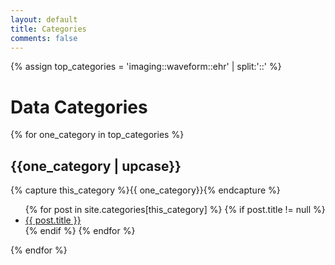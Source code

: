 ```yaml
---
layout: default
title: Categories
comments: false
---
```


{% assign top_categories = 'imaging::waveform::ehr' | split:'::' %}

<h1>Data Categories</h1>
{% for one_category in top_categories %}
<article role="article" class="post">
  <div id="tags {{one_category | cgi_escape}}}">
      <h2 id="{{one_category | cgi_escape}}">{{one_category | upcase}}</h2>
      {% capture this_category %}{{ one_category}}{% endcapture %}
      <ul class="posts">
        {% for post in site.categories[this_category] %}
          {% if post.title != null %}
            <li itemscope>
              <a href="{{ post.url }}">{{ post.title }}</a>
            </li>
          {% endif %}
        {% endfor %}
      </ul>
  </div>
</article>
<p></p>
{% endfor %}